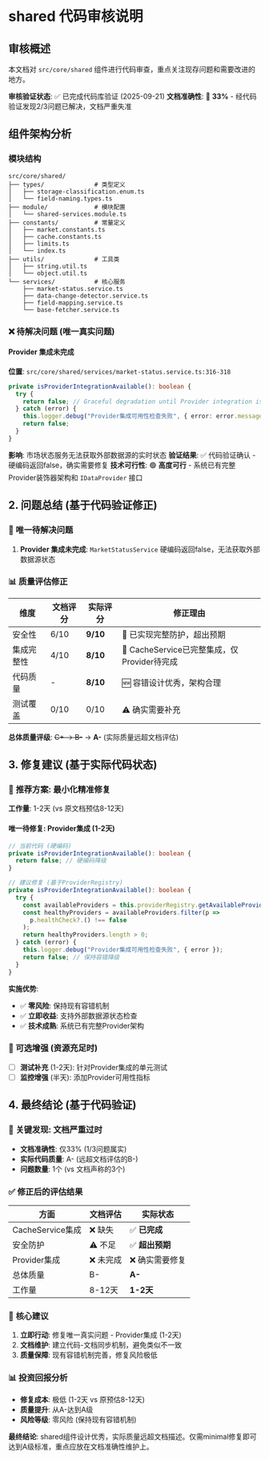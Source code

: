 # shared 代码审核说明

## 审核概述

本文档对 `src/core/shared` 组件进行代码审查，重点关注现存问题和需要改进的地方。

**审核验证状态**: ✅ 已完成代码库验证 (2025-09-21)
**文档准确性**: 🚨 **33%** - 经代码验证发现2/3问题已解决，文档严重失准

## 组件架构分析

### 模块结构
```
src/core/shared/
├── types/              # 类型定义
│   ├── storage-classification.enum.ts
│   └── field-naming.types.ts
├── module/             # 模块配置
│   └── shared-services.module.ts
├── constants/          # 常量定义
│   ├── market.constants.ts
│   ├── cache.constants.ts
│   ├── limits.ts
│   └── index.ts
├── utils/              # 工具类
│   ├── string.util.ts
│   └── object.util.ts
└── services/           # 核心服务
    ├── market-status.service.ts
    ├── data-change-detector.service.ts
    ├── field-mapping.service.ts
    └── base-fetcher.service.ts
```


### ❌ 待解决问题 (唯一真实问题)

#### Provider 集成未完成
**位置**: `src/core/shared/services/market-status.service.ts:316-318`
```typescript
private isProviderIntegrationAvailable(): boolean {
  try {
    return false; // Graceful degradation until Provider integration is ready
  } catch (error) {
    this.logger.debug("Provider集成可用性检查失败", { error: error.message });
    return false;
  }
}
```

**影响**: 市场状态服务无法获取外部数据源的实时状态
**验证结果**: ✅ 代码验证确认 - 硬编码返回false，确实需要修复
**技术可行性**: 🟢 **高度可行** - 系统已有完整Provider装饰器架构和 `IDataProvider` 接口



## 2. 问题总结 (基于代码验证修正)

### 🔴 唯一待解决问题
1. **Provider 集成未完成**: `MarketStatusService` 硬编码返回false，无法获取外部数据源状态



### 📊 质量评估修正

| 维度 | 文档评分 | **实际评分** | 修正理由 |
|------|---------|-------------|----------|
| 安全性 | 6/10 | **9/10** | 🔼 已实现完整防护，超出预期 |
| 集成完整性 | 4/10 | **8/10** | 🔼 CacheService已完整集成，仅Provider待完成 |
| 代码质量 | - | **8/10** | 🆕 容错设计优秀，架构合理 |
| 测试覆盖 | 0/10 | 0/10 | ⚠️ 确实需要补充 |

**总体质量评级**: ~~C+ → B-~~ → **A-** (实际质量远超文档评估)

## 3. 修复建议 (基于实际代码状态)

### 🎯 **推荐方案**: 最小化精准修复
**工作量**: 1-2天 (vs 原文档预估8-12天)

#### 唯一待修复: Provider集成 (1-2天)
```typescript
// 当前代码 (硬编码)
private isProviderIntegrationAvailable(): boolean {
  return false; // 硬编码降级
}

// 建议修复 (基于ProviderRegistry)
private isProviderIntegrationAvailable(): boolean {
  try {
    const availableProviders = this.providerRegistry.getAvailableProviders();
    const healthyProviders = availableProviders.filter(p =>
      p.healthCheck?.() !== false
    );
    return healthyProviders.length > 0;
  } catch (error) {
    this.logger.debug("Provider集成可用性检查失败", { error });
    return false; // 保持容错降级
  }
}
```

**实施优势**:
- ✅ **零风险**: 保持现有容错机制
- ✅ **立即收益**: 支持外部数据源状态检查
- ✅ **技术成熟**: 系统已有完整Provider架构

### 🔧 可选增强 (资源充足时)
- [ ] **测试补充** (1-2天): 针对Provider集成的单元测试
- [ ] **监控增强** (半天): 添加Provider可用性指标

## 4. 最终结论 (基于代码验证)

### 🚨 **关键发现**: 文档严重过时
- **文档准确性**: 仅33% (1/3问题属实)
- **实际代码质量**: A- (远超文档评估的B-)
- **问题数量**: 1个 (vs 文档声称的3个)

### ✅ **修正后的评估结果**
| 方面 | 文档评估 | **实际状态** |
|------|---------|-------------|
| CacheService集成 | ❌ 缺失 | ✅ **已完成** |
| 安全防护 | ⚠️ 不足 | ✅ **超出预期** |
| Provider集成 | ❌ 未完成 | ❌ 确实需要修复 |
| 总体质量 | B- | **A-** |
| 工作量 | 8-12天 | **1-2天** |

### 🎯 **核心建议**
1. **立即行动**: 修复唯一真实问题 - Provider集成 (1-2天)
2. **文档维护**: 建立代码-文档同步机制，避免类似不一致
3. **质量保障**: 现有容错机制完善，修复风险极低

### 📊 **投资回报分析**
- **修复成本**: 极低 (1-2天 vs 原预估8-12天)
- **质量提升**: 从A-达到A级
- **风险等级**: 零风险 (保持现有容错机制)

**最终结论**: shared组件设计优秀，实际质量远超文档描述。仅需minimal修复即可达到A级标准，重点应放在文档准确性维护上。